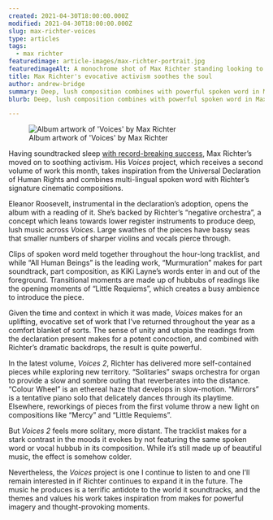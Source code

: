 ```yaml
---
created: 2021-04-30T18:00:00.000Z
modified: 2021-04-30T18:00:00.000Z
slug: max-richter-voices
type: articles
tags:
  - max richter
featuredimage: article-images/max-richter-portrait.jpg
featuredimageAlt: A monochrome shot of Max Richter standing looking to the left.
title: Max Richter's evocative activism soothes the soul
author: andrew-bridge
summary: Deep, lush composition combines with powerful spoken word in Max Richter's latest project to produce a potent, uplifting concoction.
blurb: Deep, lush composition combines with powerful spoken word in Max Richter's latest project to produce a potent, uplifting concoction.

---
```


<figure class="wide">
  <img src="album-artwork/voices-max-richter.jpg" alt="Album artwork of 'Voices' by Max Richter" />
  <figcaption>Album artwork of 'Voices' by Max Richter</figcaption>
</figure>

Having soundtracked sleep [with record-breaking success](https://www.bbc.co.uk/news/entertainment-arts-34378077), Max Richter’s moved on to soothing activism. His _Voices_ project, which receives a second volume of work this month, takes inspiration from the Universal Declaration of Human Rights and combines multi-lingual spoken word with Richter’s signature cinematic compositions.

Eleanor Roosevelt, instrumental in the declaration’s adoption, opens the album with a reading of it. She’s backed by Richter’s “negative orchestra”, a concept which leans towards lower register instruments to produce deep, lush music across _Voices_. Large swathes of the pieces have bassy seas that smaller numbers of sharper violins and vocals pierce through.

Clips of spoken word meld together throughout the hour-long tracklist, and while “All Human Beings” is the leading work, “Murmuration” makes for part soundtrack, part composition, as KiKi Layne’s words enter in and out of the foreground. Transitional moments are made up of hubbubs of readings like the opening moments of “Little Requiems”, which creates a busy ambience to introduce the piece.

Given the time and context in which it was made, _Voices_ makes for an uplifting, evocative set of work that I’ve returned throughout the year as a comfort blanket of sorts. The sense of unity and utopia the readings from the declaration present makes for a potent concoction, and combined with Richter’s dramatic backdrops, the result is quite powerful.

<youtube-video video-id="QmrIDK03Hlg" desc="Max Richter: All Human Beings" />

In the latest volume, _Voices 2_, Richter has delivered more self-contained pieces while exploring new territory. “Solitaries” swaps orchestra for organ to provide a slow and sombre outing that reverberates into the distance. “Colour Wheel” is an ethereal haze that develops in slow-motion. “Mirrors” is a tentative piano solo that delicately dances through its playtime. Elsewhere, reworkings of pieces from the first volume throw a new light on compositions like “Mercy” and “Little Requiems”.

But _Voices 2_ feels more solitary, more distant. The tracklist makes for a stark contrast in the moods it evokes by not featuring the same spoken word or vocal hubbub in its composition. While it’s still made up of beautiful music, the effect is somehow colder.

Nevertheless, the _Voices_ project is one I continue to listen to and one I’ll remain interested in if Richter continues to expand it in the future. The music he produces is a terrific antidote to the world it soundtracks, and the themes and values his work takes inspiration from makes for powerful imagery and thought-provoking moments.